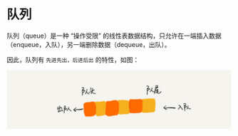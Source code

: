 # 队列

队列（queue）是一种 “操作受限” 的线性表数据结构，只允许在一端插入数据（enqueue，入队），另一端删除数据（dequeue，出队）。

因此，队列有 `先进先出，后进后出` 的特性，如图：

![队列](img/queue.png)